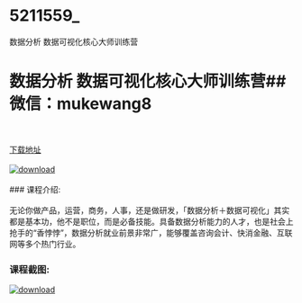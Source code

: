# 5211559_
数据分析 数据可视化核心大师训练营
# 数据分析 数据可视化核心大师训练营## 微信：mukewang8
<br/></br>[下载地址](http://www.36tz.cn/article/5211559 "下载地址")
<br/></br>[![download](http://36tz.cn/muke_img/2020_03_2-158-300x195.png "下载地址")](http://www.36tz.cn/article/5211559 "下载地址")
<br/></br>### 课程介绍:<br/></br>无论你做产品，运营，商务，人事，还是做研发，「数据分析＋数据可视化」其实都是基本功，他不是职位，而是必备技能。具备数据分析能力的人才，也是社会上抢手的“香悖悖”，数据分析就业前景非常广，能够覆盖咨询会计、快消金融、互联网等多个热门行业。

### 课程截图:
[![download](http://36tz.cn/muke_img/2020_03_1-163.png "下载地址")](http://www.36tz.cn/article/5211559 "下载地址")
